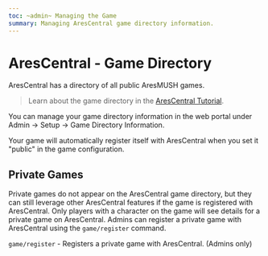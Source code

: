 ```yaml
---
toc: ~admin~ Managing the Game
summary: Managing AresCentral game directory information.
---
```

# AresCentral - Game Directory

AresCentral has a directory of all public AresMUSH games. 

> Learn about the game directory in the [AresCentral Tutorial](/help/arescentral).

You can manage your game directory information in the web portal under Admin -> Setup -> Game Directory Information.

Your game will automatically register itself with AresCentral when you set it "public" in the game configuration.  

## Private Games

Private games do not appear on the AresCentral game directory, but they can still leverage other AresCentral features if the game is registered with AresCentral.  Only players with a character on the game will see details for a private game on AresCentral. Admins can register a private game with AresCentral using the `game/register` command. 

`game/register` - Registers a private game with AresCentral. (Admins only)